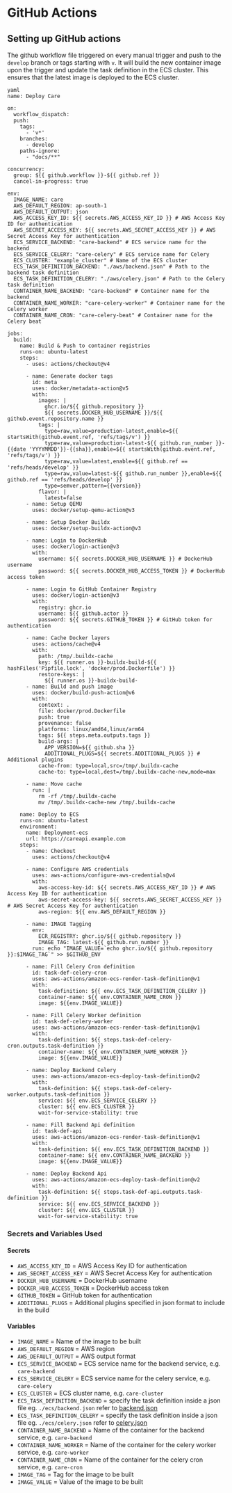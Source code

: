 # GitHub Actions

## Setting up GitHub actions

The github workflow file triggered on every manual trigger and push to the `develop` branch or tags starting with `v`. It will build the new container image upon the trigger and update the task definition in the ECS cluster.
This ensures that the latest image is deployed to the ECS cluster.


```
yaml
name: Deploy Care

on:
  workflow_dispatch:
  push:
    tags:
      - 'v*'
    branches:
      - develop
    paths-ignore:
      - "docs/**"

concurrency:
  group: ${{ github.workflow }}-${{ github.ref }}
  cancel-in-progress: true

env:
  IMAGE_NAME: care
  AWS_DEFAULT_REGION: ap-south-1
  AWS_DEFAULT_OUTPUT: json
  AWS_ACCESS_KEY_ID: ${{ secrets.AWS_ACCESS_KEY_ID }} # AWS Access Key ID for authentication
  AWS_SECRET_ACCESS_KEY: ${{ secrets.AWS_SECRET_ACCESS_KEY }} # AWS Secret Access Key for authentication
  ECS_SERVICE_BACKEND: "care-backend" # ECS service name for the backend
  ECS_SERVICE_CELERY: "care-celery" # ECS service name for Celery
  ECS_CLUSTER: "example_cluster" # Name of the ECS cluster
  ECS_TASK_DEFINITION_BACKEND: "./aws/backend.json" # Path to the backend task definition
  ECS_TASK_DEFINITION_CELERY: "./aws/celery.json" # Path to the Celery task definition
  CONTAINER_NAME_BACKEND: "care-backend" # Container name for the backend
  CONTAINER_NAME_WORKER: "care-celery-worker" # Container name for the Celery worker
  CONTAINER_NAME_CRON: "care-celery-beat" # Container name for the Celery beat

jobs:
  build:
    name: Build & Push to container registries
    runs-on: ubuntu-latest
    steps:
      - uses: actions/checkout@v4

      - name: Generate docker tags
        id: meta
        uses: docker/metadata-action@v5
        with:
          images: |
            ghcr.io/${{ github.repository }}
            ${{ secrets.DOCKER_HUB_USERNAME }}/${{ github.event.repository.name }}
          tags: |
            type=raw,value=production-latest,enable=${{ startsWith(github.event.ref, 'refs/tags/v') }}
            type=raw,value=production-latest-${{ github.run_number }}-{{date 'YYYYMMDD'}}-{{sha}},enable=${{ startsWith(github.event.ref, 'refs/tags/v') }}
            type=raw,value=latest,enable=${{ github.ref == 'refs/heads/develop' }}
            type=raw,value=latest-${{ github.run_number }},enable=${{ github.ref == 'refs/heads/develop' }}
            type=semver,pattern={{version}}
          flavor: |
            latest=false
      - name: Setup QEMU
        uses: docker/setup-qemu-action@v3

      - name: Setup Docker Buildx
        uses: docker/setup-buildx-action@v3

      - name: Login to DockerHub
        uses: docker/login-action@v3
        with:
          username: ${{ secrets.DOCKER_HUB_USERNAME }} # DockerHub username
          password: ${{ secrets.DOCKER_HUB_ACCESS_TOKEN }} # DockerHub access token

      - name: Login to GitHub Container Registry
        uses: docker/login-action@v3
        with:
          registry: ghcr.io
          username: ${{ github.actor }}
          password: ${{ secrets.GITHUB_TOKEN }} # GitHub token for authentication

      - name: Cache Docker layers
        uses: actions/cache@v4
        with:
          path: /tmp/.buildx-cache
          key: ${{ runner.os }}-buildx-build-${{ hashFiles('Pipfile.lock', 'docker/prod.Dockerfile') }}
          restore-keys: |
            ${{ runner.os }}-buildx-build-
      - name: Build and push image
        uses: docker/build-push-action@v6
        with:
          context: .
          file: docker/prod.Dockerfile
          push: true
          provenance: false
          platforms: linux/amd64,linux/arm64
          tags: ${{ steps.meta.outputs.tags }}
          build-args: |
            APP_VERSION=${{ github.sha }}
            ADDITIONAL_PLUGS=${{ secrets.ADDITIONAL_PLUGS }} # Additional plugins
          cache-from: type=local,src=/tmp/.buildx-cache
          cache-to: type=local,dest=/tmp/.buildx-cache-new,mode=max

      - name: Move cache
        run: |
          rm -rf /tmp/.buildx-cache
          mv /tmp/.buildx-cache-new /tmp/.buildx-cache

    name: Deploy to ECS
    runs-on: ubuntu-latest
    environment:
      name: Deployment-ecs
      url: https://careapi.example.com
    steps:
      - name: Checkout
        uses: actions/checkout@v4

      - name: Configure AWS credentials
        uses: aws-actions/configure-aws-credentials@v4
        with:
          aws-access-key-id: ${{ secrets.AWS_ACCESS_KEY_ID }} # AWS Access Key ID for authentication
          aws-secret-access-key: ${{ secrets.AWS_SECRET_ACCESS_KEY }} # AWS Secret Access Key for authentication
          aws-region: ${{ env.AWS_DEFAULT_REGION }}

      - name: IMAGE Tagging
        env:
          ECR_REGISTRY: ghcr.io/${{ github.repository }}
          IMAGE_TAG: latest-${{ github.run_number }}
        run: echo "IMAGE_VALUE=`echo ghcr.io/${{ github.repository }}:$IMAGE_TAG`" >> $GITHUB_ENV

      - name: Fill Celery Cron definition
        id: task-def-celery-cron
        uses: aws-actions/amazon-ecs-render-task-definition@v1
        with:
          task-definition: ${{ env.ECS_TASK_DEFINITION_CELERY }}
          container-name: ${{ env.CONTAINER_NAME_CRON }}
          image: ${{env.IMAGE_VALUE}}

      - name: Fill Celery Worker definition
        id: task-def-celery-worker
        uses: aws-actions/amazon-ecs-render-task-definition@v1
        with:
          task-definition: ${{ steps.task-def-celery-cron.outputs.task-definition }}
          container-name: ${{ env.CONTAINER_NAME_WORKER }}
          image: ${{env.IMAGE_VALUE}}

      - name: Deploy Backend Celery
        uses: aws-actions/amazon-ecs-deploy-task-definition@v2
        with:
          task-definition: ${{ steps.task-def-celery-worker.outputs.task-definition }}
          service: ${{ env.ECS_SERVICE_CELERY }}
          cluster: ${{ env.ECS_CLUSTER }}
          wait-for-service-stability: true

      - name: Fill Backend Api definition
        id: task-def-api
        uses: aws-actions/amazon-ecs-render-task-definition@v1
        with:
          task-definition: ${{ env.ECS_TASK_DEFINITION_BACKEND }}
          container-name: ${{ env.CONTAINER_NAME_BACKEND }}
          image: ${{env.IMAGE_VALUE}}

      - name: Deploy Backend Api
        uses: aws-actions/amazon-ecs-deploy-task-definition@v2
        with:
          task-definition: ${{ steps.task-def-api.outputs.task-definition }}
          service: ${{ env.ECS_SERVICE_BACKEND }}
          cluster: ${{ env.ECS_CLUSTER }}
          wait-for-service-stability: true
```

### Secrets and Variables Used

#### Secrets
- `AWS_ACCESS_KEY_ID` = AWS Access Key ID for authentication
- `AWS_SECRET_ACCESS_KEY` = AWS Secret Access Key for authentication
- `DOCKER_HUB_USERNAME` = DockerHub username
- `DOCKER_HUB_ACCESS_TOKEN` = DockerHub access token
- `GITHUB_TOKEN` = GitHub token for authentication
- `ADDITIONAL_PLUGS` = Additional plugins specified in json format to include in the build

#### Variables
- `IMAGE_NAME` = Name of the image to be built
- `AWS_DEFAULT_REGION` = AWS region
- `AWS_DEFAULT_OUTPUT` = AWS output format
- `ECS_SERVICE_BACKEND` = ECS service name for the backend service, e.g. `care-backend`
- `ECS_SERVICE_CELERY` = ECS service name for the celery service, e.g. `care-celery`
- `ECS_CLUSTER` = ECS cluster name, e.g. `care-cluster`
- `ECS_TASK_DEFINITION_BACKEND` = specify the task definition inside a json file eg. `./ecs/backend.json` refer to [backend.json](https://github.com/ohcnetwork/care/blob/develop/aws/backend.json)
- `ECS_TASK_DEFINITION_CELERY` = specify the task definition inside a json file eg. `./ecs/celery.json` refer to [celery.json](https://github.com/ohcnetwork/care/blob/develop/aws/celery.json)
- `CONTAINER_NAME_BACKEND` = Name of the container for the backend service, e.g. `care-backend`
- `CONTAINER_NAME_WORKER` = Name of the container for the celery worker service, e.g. `care-worker`
- `CONTAINER_NAME_CRON` = Name of the container for the celery cron service, e.g. `care-cron`
- `IMAGE_TAG` = Tag for the image to be built
- `IMAGE_VALUE` = Value of the image to be built
